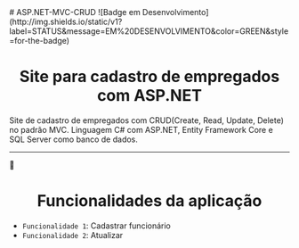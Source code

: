 <!DOCTYPE html>
<html lang="en">
# ASP.NET-MVC-CRUD
![Badge em Desenvolvimento](http://img.shields.io/static/v1?label=STATUS&message=EM%20DESENVOLVIMENTO&color=GREEN&style=for-the-badge)

<h1 align="center">Site para cadastro de empregados com ASP.NET</h1>
Site de cadastro de empregados com CRUD(Create, Read, Update, Delete) no padrão MVC. Linguagem C# com ASP.NET, Entity Framework Core e SQL Server como banco de dados.

<hr>

:hammer: <h1 align="center">Funcionalidades da aplicação</h1>

- `Funcionalidade 1`: Cadastrar funcionário
- `Funcionalidade 2`: Atualizar
